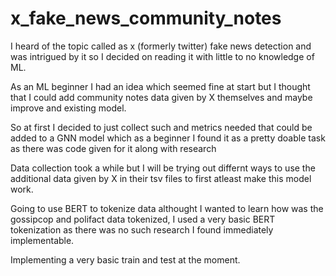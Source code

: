 # x_fake_news_community_notes

I heard of the topic called as x (formerly twitter) fake news detection and was intrigued by it so I decided on reading it with little to no knowledge of ML.

As an ML beginner I had an idea which seemed fine at start but I thought that I could add community notes data given by X themselves and maybe improve and existing model.

So at first I decided to just collect such and metrics needed that could be added to a GNN model which as a beginner I found it as a pretty doable task as there was code given for it along with research

Data collection took a while but I will be trying out differnt ways to use the additional data given by X in their tsv files to first atleast make this model work.

Going to use BERT to tokenize data althought I wanted to learn how was the gossipcop and polifact data tokenized, I used a very basic BERT tokenization as there was no such research I found immediately implementable.


Implementing a very basic train and test at the moment.

